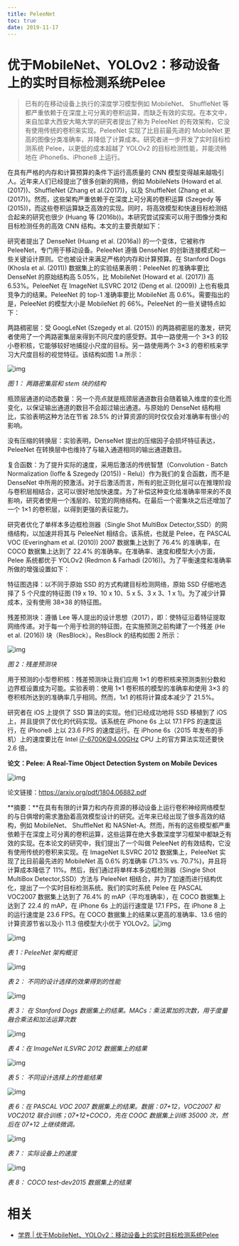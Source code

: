 ```yaml
---
title: PeleeNet
toc: true
date: 2019-11-17
---
```

# 优于MobileNet、YOLOv2：移动设备上的实时目标检测系统Pelee



> 已有的在移动设备上执行的深度学习模型例如 MobileNet、 ShuffleNet 等都严重依赖于在深度上可分离的卷积运算，而缺乏有效的实现。在本文中，来自加拿大西安大略大学的研究者提出了称为 PeleeNet 的有效架构，它没有使用传统的卷积来实现。PeleeNet 实现了比目前最先进的 MobileNet 更高的图像分类准确率，并降低了计算成本。研究者进一步开发了实时目标检测系统 Pelee，以更低的成本超越了 YOLOv2 的目标检测性能，并能流畅地在 iPhone6s、iPhone8 上运行。



在具有严格的内存和计算预算的条件下运行高质量的 CNN 模型变得越来越吸引人。近年来人们已经提出了很多创新的网络，例如 MobileNets (Howard et al.(2017))、ShuffleNet (Zhang et al.(2017))，以及 ShuffleNet (Zhang et al.(2017))。然而，这些架构严重依赖于在深度上可分离的卷积运算 (Szegedy 等 (2015))，而这些卷积运算缺乏高效的实现。同时，将高效模型和快速目标检测结合起来的研究也很少 (Huang 等 (2016b))。本研究尝试探索可以用于图像分类和目标检测任务的高效 CNN 结构。本文的主要贡献如下：



研究者提出了 DenseNet (Huang et al. (2016a)) 的一个变体，它被称作 PeleeNet，专门用于移动设备。PeleeNet 遵循 DenseNet 的创新连接模式和一些关键设计原则。它也被设计来满足严格的内存和计算预算。在 Stanford Dogs (Khosla et al. (2011)) 数据集上的实验结果表明：PeleeNet 的准确率要比 DenseNet 的原始结构高 5.05%，比 MobileNet (Howard et al. (2017)) 高 6.53%。PeleeNet 在 ImageNet ILSVRC 2012 (Deng et al. (2009)) 上也有极具竞争力的结果。PeleeNet 的 top-1 准确率要比 MobileNet 高 0.6%。需要指出的是，PeleeNet 的模型大小是 MobileNet 的 66%。PeleeNet 的一些关键特点如下：



两路稠密层：受 GoogLeNet (Szegedy et al. (2015)) 的两路稠密层的激发，研究者使用了一个两路密集层来得到不同尺度的感受野。其中一路使用一个 3×3 的较小卷积核，它能够较好地捕捉小尺度的目标。另一路使用两个 3×3 的卷积核来学习大尺度目标的视觉特征。该结构如图 1.a 所示：





![img](https://mmbiz.qpic.cn/mmbiz_png/KmXPKA19gWibPJIQP12Blx47KZR4iahXfdvrNm0778EuCZfRVG7Sor5vWNqyso39oGAvNZxjsZgYGzA3js0SS68g/640?wx_fmt=png&tp=webp&wxfrom=5&wx_lazy=1&wx_co=1)

*图 1： 两路密集层和 stem 块的结构*



瓶颈层通道的动态数量：另一个亮点就是瓶颈层通道数目会随着输入维度的变化而变化，以保证输出通道的数目不会超过输出通道。与原始的 DenseNet 结构相比，实验表明这种方法在节省 28.5% 的计算资源的同时仅仅会对准确率有很小的影响。



没有压缩的转换层：实验表明，DenseNet 提出的压缩因子会损坏特征表达，PeleeNet 在转换层中也维持了与输入通道相同的输出通道数目。



复合函数：为了提升实际的速度，采用后激活的传统智慧（Convolution - Batch Normalization (Ioffe & Szegedy (2015)) - Relu)）作为我们的复合函数，而不是 DenseNet 中所用的预激活。对于后激活而言，所有的批正则化层可以在推理阶段与卷积层相结合，这可以很好地加快速度。为了补偿这种变化给准确率带来的不良影响，研究者使用一个浅层的、较宽的网络结构。在最后一个密集块之后还增加了一个 1×1 的卷积层，以得到更强的表征能力。



研究者优化了单样本多边框检测器（Single Shot MultiBox Detector,SSD）的网络结构，以加速并将其与 PeleeNet 相结合。该系统，也就是 Pelee，在 PASCAL VOC (Everingham et al. (2010)) 2007 数据集上达到了 76.4% 的准确率，在 COCO 数据集上达到了 22.4% 的准确率。在准确率、速度和模型大小方面，Pelee 系统都优于 YOLOv2 (Redmon & Farhadi (2016))。为了平衡速度和准确率所做的增强设置如下：



特征图选择：以不同于原始 SSD 的方式构建目标检测网络，原始 SSD 仔细地选择了 5 个尺度的特征图 (19 x 19、10 x 10、5 x 5、3 x 3、1 x 1)。为了减少计算成本，没有使用 38×38 的特征图。



残差预测块：遵循 Lee 等人提出的设计思想（2017），即：使特征沿着特征提取网络传递。对于每一个用于检测的特征图，在实施预测之前构建了一个残差 (He et al. (2016)) 块（ResBlock）。ResBlock 的结构如图 2 所示：



![img](https://mmbiz.qpic.cn/mmbiz_png/KmXPKA19gWibPJIQP12Blx47KZR4iahXfdyKzqaOSFybic2vibBCWsxIicsuPpbCo7vjRmAUsTwaeT5dIf7zzsZNL5A/640?wx_fmt=png&tp=webp&wxfrom=5&wx_lazy=1&wx_co=1)

*图 2：残差预测块*



用于预测的小型卷积核：残差预测块让我们应用 1×1 的卷积核来预测类别分数和边界框设置成为可能。实验表明：使用 1×1 卷积核的模型的准确率和使用 3×3 的卷积核所达到的准确率几乎相同。然而，1x1 的核将计算成本减少了 21.5%。



研究者在 iOS 上提供了 SSD 算法的实现。他们已经成功地将 SSD 移植到了 iOS 上，并且提供了优化的代码实现。该系统在 iPhone 6s 上以 17.1 FPS 的速度运行，在 iPhone8 上以 23.6 FPS 的速度运行。在 iPhone 6s（2015 年发布的手机）上的速度要比在 Intel i7-6700K@4.00GHz CPU 上的官方算法实现还要快 2.6 倍。



**论文：Pelee: A Real-Time Object Detection System on Mobile Devices**



![img](https://mmbiz.qpic.cn/mmbiz_png/KmXPKA19gWibPJIQP12Blx47KZR4iahXfdQIUbWGKibwamQD1nv1c4U31Kp5s7p6cvPg94Hjp9m36icT5lVUFVIbrg/640?wx_fmt=png&tp=webp&wxfrom=5&wx_lazy=1&wx_co=1)



论文链接：https://arxiv.org/pdf/1804.06882.pdf



**摘要：**在具有有限的计算力和内存资源的移动设备上运行卷积神经网络模型的与日俱增的需求激励着高效模型设计的研究。近年来已经出现了很多高效的结构，例如 MobileNet、 ShuffleNet 和 NASNet-A。然而，所有的这些模型都严重依赖于在深度上可分离的卷积运算，这些运算在绝大多数深度学习框架中都缺乏有效的实现。在本论文的研究中，我们提出了一个叫做 PeleeNet 的有效结构，它没有使用传统的卷积来实现。在 ImageNet ILSVRC 2012 数据集上，PeleeNet 实现了比目前最先进的 MobileNet 高 0.6% 的准确率 (71.3% vs. 70.7%)，并且将计算成本降低了 11%。然后，我们通过将单样本多边框检测器（Single Shot MultiBox Detector,SSD）方法与 PeleeNet 相结合，并为了加速而进行结构优化，提出了一个实时目标检测系统。我们的实时系统 Pelee 在 PASCAL VOC2007 数据集上达到了 76.4% 的 mAP（平均准确率），在 COCO 数据集上达到了 22.4 的 mAP，在 iPhone 6s 上的运行速度是 17.1 FPS，在 iPhone 8 上的运行速度是 23.6 FPS。在 COCO 数据集上的结果以更高的准确率、13.6 倍的计算资源节省以及小 11.3 倍模型大小优于 YOLOv2。![img](https://mmbiz.qpic.cn/mmbiz_png/KmXPKA19gW8Zfpicd40EribGuaFicDBCRH6IOu1Rnc4T3W3J1wE0j6kQ6GorRSgicib0fmNrj3yzlokup2jia9Z0YVeA/640?wx_fmt=png&tp=webp&wxfrom=5&wx_lazy=1&wx_co=1)



![img](https://mmbiz.qpic.cn/mmbiz_png/KmXPKA19gWibPJIQP12Blx47KZR4iahXfdLbetXA7cKZSTDAlOrPKBR6Fw2ImTePeGAHKvESt5xkvTe2XRPyRI6A/640?wx_fmt=png&tp=webp&wxfrom=5&wx_lazy=1&wx_co=1)

*表 1：PeleeNet 架构概览*



![img](https://mmbiz.qpic.cn/mmbiz_png/KmXPKA19gWibPJIQP12Blx47KZR4iahXfdRRUqIAjjIHM49IL8PQDdjcpf9fsTnAtUdKgtX1rcK8oWzf5h8JO9Rg/640?wx_fmt=png&tp=webp&wxfrom=5&wx_lazy=1&wx_co=1)

*表 2： 不同的设计选择的效果得到的性能*



![img](https://mmbiz.qpic.cn/mmbiz_png/KmXPKA19gWibPJIQP12Blx47KZR4iahXfdfZaPudxNWHs2yceyAjAWTbICN0ia5SRuzvPSxIjwjoS2qknjkfaJBTQ/640?wx_fmt=png&tp=webp&wxfrom=5&wx_lazy=1&wx_co=1)

*表 3： 在 Stanford Dogs 数据集上的结果。MACs：乘法累加的次数，用于度量融合乘法和加法运算次数*



![img](https://mmbiz.qpic.cn/mmbiz_png/KmXPKA19gWibPJIQP12Blx47KZR4iahXfdLHDZGef68LtxIiblPC1xYic0mEic0PzZ2CWYTbLBKasmvpiaPG11qic2wQQ/640?wx_fmt=png&tp=webp&wxfrom=5&wx_lazy=1&wx_co=1)

*表 4：在 ImageNet ILSVRC 2012 数据集上的结果*



![img](https://mmbiz.qpic.cn/mmbiz_png/KmXPKA19gWibPJIQP12Blx47KZR4iahXfdwIc6icnSgM0F06XZTtKS3BTicuAXRS5dZCMp0MXocpLOE8ByeUibG2Micw/640?wx_fmt=png&tp=webp&wxfrom=5&wx_lazy=1&wx_co=1)

*表 5： 不同设计选择上的性能结果*



![img](https://mmbiz.qpic.cn/mmbiz_png/KmXPKA19gWibPJIQP12Blx47KZR4iahXfdYZZQdG888ibxdzVnCKAqE07ibibtT5SNN3p4CGE4icaWONuQIg18P2HGCg/640?wx_fmt=png&tp=webp&wxfrom=5&wx_lazy=1&wx_co=1)

*表 6：在 PASCAL VOC 2007 数据集上的结果。数据：07+12，VOC2007 和 VOC2012 联合训练；07+12+COCO，先在 COOC 数据集上训练 35000 次，然后在 07+12 上继续微调。*



![img](https://mmbiz.qpic.cn/mmbiz_png/KmXPKA19gWibPJIQP12Blx47KZR4iahXfd17DCE5KjPMaL5TgTmzyk6ic9Ptgk8ibU9ruAR6Au3ckic5RcYerWPyngw/640?wx_fmt=png&tp=webp&wxfrom=5&wx_lazy=1&wx_co=1)

*表 7： 实际设备上的速度*



![img](https://mmbiz.qpic.cn/mmbiz_png/KmXPKA19gWibPJIQP12Blx47KZR4iahXfdAyeuD57QG6yuhH001gtV0VKnMIQE27bLxHd2CS8tH5cn6Wy8qqtmZQ/640?wx_fmt=png&tp=webp&wxfrom=5&wx_lazy=1&wx_co=1)

*表 8： COCO test-dev2015 数据集上的结果*


# 相关

- [学界 | 优于MobileNet、YOLOv2：移动设备上的实时目标检测系统Pelee](https://mp.weixin.qq.com/s?__biz=MzA3MzI4MjgzMw==&mid=2650741875&idx=4&sn=4332a1caccbde300765c582917900108&chksm=871ad80db06d511b8461674a8c8a682dbdbfd2816eee63ed59701797cf07a8d9ef259a217006&mpshare=1&scene=1&srcid=0506MVtQ0KJjygsryB3f9WRK#rd)
